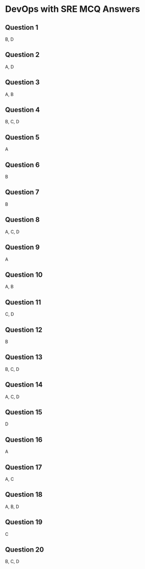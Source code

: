 
# DevOps with SRE MCQ Answers

## Question 1

B, D

## Question 2

A, D

## Question 3

A, B

## Question 4

B, C, D

## Question 5

A

## Question 6

B

## Question 7

B

## Question 8

A, C, D

## Question 9

A

## Question 10

A, B

## Question 11

C, D

## Question 12

B

## Question 13

B, C, D

## Question 14

A, C, D

## Question 15

D

## Question 16

A

## Question 17

A, C

## Question 18

A, B, D

## Question 19

C

## Question 20

B, C, D

